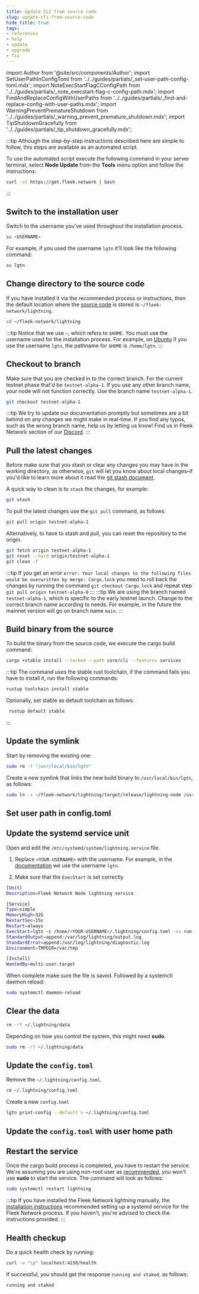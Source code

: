 ```yaml
---
title: Update CLI from source code
slug: update-cli-from-source-code
hide_title: true
tags:
- references
- help
- update
- upgrade
- fix
---
```


import Author from '@site/src/components/Author';
import SetUserPathInConfigToml from '../../guides/partials/_set-user-path-config-toml.mdx';
import NoteExecStartFlagCConfigPath from '../../guides/partials/_note_execstart-flag-c-config-path.mdx';
import FindAndReplaceConfigWithUserPaths from '../../guides/partials/_find-and-replace-config-with-user-paths.mdx';
import WarningPreventPrematureShutdown from '../../guides/partials/_warning_prevent_premature_shutdown.mdx';
import TipShutdownGracefully from '../../guides/partials/_tip_shutdown_gracefully.mdx';

:::tip
Although the step-by-step instructions described here are simple to follow, this steps are available as an automated script.

To use the automated script execute the following command in your server terminal, select **Node Update** from the **Tools** menu option and follow the instructions:

```sh
curl -sS https://get.fleek.network | bash
```
:::

<WarningPreventPrematureShutdown />

<TipShutdownGracefully />

## Switch to the installation user

Switch to the username you've used throughout the installation process.

```sh
su <USERNAME>
```

For example, if you used the username `lgtn` it'll look like the following command:

```sh
su lgtn
```

## Change directory to the source code

If you have installed it via the recommended process or instructions, then the default location where the [source code](https://github.com/fleek-network/lightning) is stored is `~/fleek-network/lightning`.

```sh
cd ~/fleek-network/lightning
```

:::tip
Notice that we use `~`, which refers to `$HOME`. You must use the username used for the installation process. For example, on [Ubuntu](/docs/node/requirements#server) if you use the username `lgtn`, the pathname for `$HOME` is `/home/lgtn`.
:::

## Checkout to branch

Make sure that you are checked in to the correct branch. For the current testnet phase that'd be `testnet-alpha-1`. If you use any other branch name, your node will not function correctly. Use the branch name `testnet-alpha-1`.

```sh
git checkout testnet-alpha-1
```

:::tip
We try to update our documentation promptly but sometimes are a bit behind on any changes we might make in real-time. If you find any typos, such as the wrong branch name, help us by letting us know! Find us in Fleek Network section of our [Discord](https://discord.gg/fleek).
:::

## Pull the latest changes

Before make sure that you stash or clear any changes you may have in the working directory, as otherwise, `git` will let you know about local changes–if you'd like to learn more about it read the [git stash document](https://git-scm.com/docs/git-stash).

A quick way to clean is to `stash` the changes, for example:

```sh
git stash 
```


To pull the latest changes use the `git pull` command, as follows:

```sh
git pull origin testnet-alpha-1
```

Alternatively, to have to stash and pull, you can reset the repository to the origin.

```sh
git fetch origin testnet-alpha-1
git reset --hard origin/testnet-alpha-1
git clean -f
```
:::tip
If you get an error `error: Your local changes to the following files would be overwritten by merge: Cargo.lock` you need to roll back the changes by running the command `git checkout Cargo.lock` and repeat step `git pull origin testnet-alpha-0`
:::
:::tip
We are using the branch named `testnet-alpha-1`, which is specific to the early testnet launch. Change to the correct branch name according to needs. For example, in the future the mainnet version will go on branch name `main`.
:::

## Build binary from the source

To build the binary from the source code, we execute the cargo build command:

```sh
cargo +stable install --locked --path core/cli --features services
```

:::tip
The command uses the stable rust toolchain, if the command fails you have to install it, run the following commands:

```sh
rustup toolchain install stable
```

Optionally, set stable as default toolchain as follows:

```sh
 rustup default stable
```
:::

## Update the symlink

Start by removing the existing one:

```sh
sudo rm -f "/usr/local/bin/lgtn"
```

Create a new symlink that links the new build binary to `/usr/local/bin/lgtn`, as follows:

```sh
sudo ln -s ~/fleek-network/lightning/target/release/lightning-node /usr/local/bin/lgtn
```

## Set user path in config.toml

<SetUserPathInConfigToml />

## Update the systemd service unit

Open and edit the `/etc/systemd/system/lightning.service` file.


1) Replace `<YOUR-USERNAME>` with the username. For example, in the [documentation](/docs/node/install#create-a-user) we use the username `lgtn`.

2) Make sure that the `ExecStart` is set correctly

```sh
[Unit]
Description=Fleek Network Node lightning service

[Service]
Type=simple
MemoryHigh=32G
RestartSec=15s
Restart=always
ExecStart=lgtn -c /home/<YOUR-USERNAME>/.lightning/config.toml -vv run
StandardOutput=append:/var/log/lightning/output.log
StandardError=append:/var/log/lightning/diagnostic.log
Environment=TMPDIR=/var/tmp

[Install]
WantedBy=multi-user.target
```

<NoteExecStartFlagCConfigPath />

When complete make sure the file is saved. Followed by a systemctl daemon reload:

```sh
sudo systemctl daemon-reload
```

## Clear the data

```sh
rm -rf ~/.lightning/data
```

Depending on how you control the system, this might need **sudo**.

```sh
sudo rm -rf ~/.lightning/data
```

## Update the `config.toml`

Remove the `~/.lightning/config.toml`.

```sh
rm ~/.lightning/config.toml
```

Create a new `config.toml`

```sh
lgtn print-config --default > ~/.lightning/config.toml
```

## Update the `config.toml` with user home path

<FindAndReplaceConfigWithUserPaths />

## Restart the service

Once the cargo build process is completed, you have to restart the service. We're assuming you are using non-root user as [recommended](/docs/node/install#create-a-user), you won't use **sudo** to start the service. The command will look as follows:

```sh
sudo systemctl restart lightning
```

:::tip
If you have installed the Fleek Network lightning manually, the [installation instructions](/docs/node/install#systemd-service-setup) recommended setting up a systemd service for the Fleek Network process. If you haven't, you're advised to check the instructions provided.
:::

## Health checkup

Do a quick health check by running:

```sh
curl -w "\p" localhost:4230/health
```

If successful, you should get the response `running and staked`, as follows:

```sh
running and staked
```

<Author
    name="Helder Oliveira"
    image="https://github.com/heldrida.png"
    title="Software Developer + DX"
    url="https://github.com/heldrida"
/>
